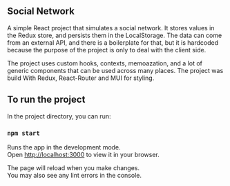 ## Social Network

A simple React project that simulates a social network. It stores values in the Redux store, and persists them in the LocalStorage. The data can come from an external API, and there is a boilerplate for that, but it is hardcoded because the purpose of the project is only to deal with the client side. 

The project uses custom hooks, contexts, memoazation, and a lot of generic components that can be used across many places. The project was build With Redux, React-Router and MUI for styling. 

## To run the project

In the project directory, you can run:

### `npm start`

Runs the app in the development mode.\
Open [http://localhost:3000](http://localhost:3000) to view it in your browser.

The page will reload when you make changes.\
You may also see any lint errors in the console.
